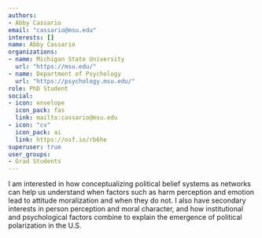 ```yaml
---
authors:
- Abby Cassario
email: "cassario@msu.edu"
interests: []
name: Abby Cassario
organizations:
- name: Michigan State University
  url: "https://msu.edu/"
- name: Department of Psychology
  url: "https://psychology.msu.edu/"
role: PhD Student
social:
- icon: envelope
  icon_pack: fas
  link: mailto:cassario@msu.edu
- icon: "cv"
  icon_pack: ai
  link: https://osf.io/rb6he
superuser: true
user_groups:
- Grad Students
---
```


I am interested in how conceptualizing political belief systems as networks can help us understand when factors such as harm perception and emotion lead to attitude moralization and when they do not. I also have secondary interests in person perception and moral character, and how institutional and psychological factors combine to explain the emergence of political polarization in the U.S.
